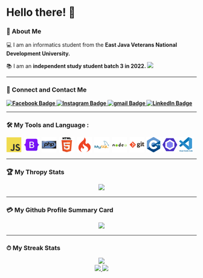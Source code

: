 # Hello there! 👋

### 🧐 About Me
<p>💻 I am an informatics student from the <b>East Java Veterans National Development University.</b></p>
<p>📚 I am an <b>independent study student batch 3</> in 2022. <a target="_blank" href="https://www.dicoding.com/users/kak_riyo"> <img src="https://img.shields.io/badge/dicoding%20academy-blue?style=for-the-badge&"></a></p>
<hr/>

### 📱 Connect and Contact Me
<div id="header" align="justify">
  <div id="badges">
  <a target="_blank" href="https://web.facebook.com/triyono.rifan.3">
    <img src="https://img.shields.io/badge/Facebook-1877F2?style=for-the-badge&logo=facebook&logoColor=white" alt="Facebook Badge"/>
  </a>
  <a target="_blank" href="https://www.instagram.com/t_riyo.id/">
    <img src="https://img.shields.io/badge/Instagram-E4405F?style=for-the-badge&logo=instagram&logoColor=white" alt="Instagram Badge"/>
  </a>
  <a target="_blank" href="mailto:triyonorifan01@gmail.com">
    <img src="https://img.shields.io/badge/Gmail-D14836?style=for-the-badge&logo=gmail&logoColor=white" alt="gmail Badge"/>
  </a>
  <a target="_blank" href="https://www.linkedin.com/in/triyono-rifan-a19142224/">
    <img src="https://img.shields.io/badge/LinkedIn-blue?style=for-the-badge&logo=linkedin&logoColor=white" alt="LinkedIn Badge"/>
  </a>
</div>

</div>
<hr/>

### :hammer_and_wrench: My Tools and Language :

<div>
  <img src="https://github.com/devicons/devicon/blob/master/icons/javascript/javascript-original.svg" title="JavaScript" alt="JavaScript" width="40" height="40"/>&nbsp;
    <img src="https://github.com/devicons/devicon/blob/master/icons/bootstrap/bootstrap-original.svg" title="bootstrap" alt="bootstrap" width="40" height="40"/>&nbsp;
    <img src="https://github.com/devicons/devicon/blob/master/icons/php/php-original.svg" title="PHP" alt="PHP" width="40" height="40"/>&nbsp;
  <img src="https://github.com/devicons/devicon/blob/master/icons/html5/html5-original-wordmark.svg" title="HTML5" alt="HTML5" width="40" height="40"/>&nbsp;
    <img src="https://github.com/devicons/devicon/blob/master/icons/codeigniter/codeigniter-plain.svg" title="PHP" alt="PHP" width="40" height="40"/>&nbsp;
    <img src="https://github.com/devicons/devicon/blob/master/icons/mysql/mysql-original-wordmark.svg" title="MySQL"  alt="MySQL" width="40" height="40"/>&nbsp;
    <img src="https://github.com/devicons/devicon/blob/master/icons/nodejs/nodejs-original-wordmark.svg" title="NodeJS" alt="NodeJS" width="40" height="40"/>&nbsp;
    <img src="https://github.com/devicons/devicon/blob/master/icons/git/git-original-wordmark.svg" title="Git" **alt="Git" width="40" height="40"/>
  <img src="https://github.com/devicons/devicon/blob/master/icons/cplusplus/cplusplus-original.svg" title="C++" **alt="C++" width="40" height="40"/>
  <img src="https://github.com/devicons/devicon/blob/master/icons/eslint/eslint-original.svg" title="eslint" **alt="eslint" width="40" height="40"/>
  <img src="https://github.com/devicons/devicon/blob/master/icons/vscode/vscode-original-wordmark.svg" title="vscode" **alt="vscode" width="40" height="40"/>
</div>


<hr/>

### 🏆 My Thropy Stats
<div align="center">
  <img src="https://github-profile-trophy.vercel.app/?username=Triyonorifan11&theme=algolia&background=000000&margin-w=40&margin-h=40">
</div>

<hr/>

### 💳 My Github Profile Summary Card
<div align="center">
  <img src="https://github-profile-summary-cards.vercel.app/api/cards/profile-details?username=Triyonorifan11&theme=github_dark">
</div>

<hr/>

### ⏱ My Streak Stats
<div align="center">
<a href="https://github.com/Triyonorifan11">
  <img height="180em" src="https://github-readme-streak-stats.herokuapp.com/?user=Triyonorifan11&theme=algolia&background=000000)](https://git.io/streak-stats"/><br>
  <img height="180em" src="https://github-readme-stats-eight-theta.vercel.app/api?username=Triyonorifan11&show_icons=true&theme=algolia&include_all_commits=true&count_private=true"/>
  <img height="180em" src="https://github-readme-stats-eight-theta.vercel.app/api/top-langs/?username=Triyonorifan11&layout=compact&langs_count=8&theme=algolia"/>
</a>

</div>





